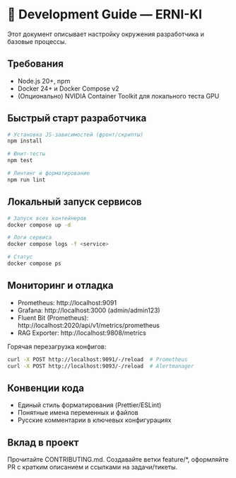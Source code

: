 # 🔧 Development Guide — ERNI-KI

Этот документ описывает настройку окружения разработчика и базовые процессы.

## Требования

- Node.js 20+, npm
- Docker 24+ и Docker Compose v2
- (Опционально) NVIDIA Container Toolkit для локального теста GPU

## Быстрый старт разработчика

```bash
# Установка JS-зависимостей (фронт/скрипты)
npm install

# Юнит‑тесты
npm test

# Линтинг и форматирование
npm run lint
```

## Локальный запуск сервисов

```bash
# Запуск всех контейнеров
docker compose up -d

# Логи сервиса
docker compose logs -f <service>

# Статус
docker compose ps
```

## Мониторинг и отладка

- Prometheus: http://localhost:9091
- Grafana: http://localhost:3000 (admin/admin123)
- Fluent Bit (Prometheus): http://localhost:2020/api/v1/metrics/prometheus
- RAG Exporter: http://localhost:9808/metrics

Горячая перезагрузка конфигов:

```bash
curl -X POST http://localhost:9091/-/reload  # Prometheus
curl -X POST http://localhost:9093/-/reload  # Alertmanager
```

## Конвенции кода

- Единый стиль форматирования (Prettier/ESLint)
- Понятные имена переменных и файлов
- Русские комментарии в ключевых конфигурациях

## Вклад в проект

Прочитайте CONTRIBUTING.md. Создавайте ветки feature/\*, оформляйте PR с кратким
описанием и ссылками на задачи/тикеты.
